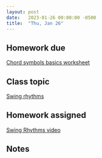 ```yaml
---
layout: post
date:   2023-01-26 00:00:00 -0500
title:  "Thu, Jan 26"
---
```


## Homework due

[Chord symbols basics worksheet](https://viva.pressbooks.pub/openmusictheory/chapter/chord-symbols/#assignments)

## Class topic

[Swing rhythms](https://viva.pressbooks.pub/openmusictheory/chapter/swing-rhythms/)

## Homework assigned

[Swing Rhythms video]()

## Notes

